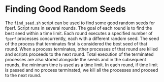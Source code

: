 # Finding Good Random Seeds

The `find_seed.sh` script can be used to find some good random seeds for fperf.
Script runs in several rounds.
The goal of each round is to find the best seed within a time limit.
Each round executes a specified number of `fperf` processes concurrently, each with a different random seed.
The seed of the process that terminates first is considered the best seed of that round.
When a process terminates, other processes of that round are killed and scripts proceeds to the next round.
Total execution of the terminated processes are also stored alongside the seeds and in the subsequent rounds,
the minimum time is used as a time limit.
In each round, if time limit is passed and no process terminated, we kill all the processes and proceed to the next
round.
